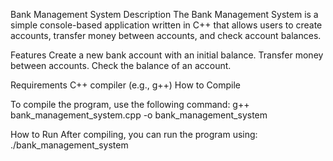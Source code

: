 Bank Management System
Description
The Bank Management System is a simple console-based application written in C++ that allows users to create accounts, transfer money between accounts, and check account balances.

Features
Create a new bank account with an initial balance.
Transfer money between accounts.
Check the balance of an account.

Requirements
C++ compiler (e.g., g++)
How to Compile

To compile the program, use the following command:
g++ bank_management_system.cpp -o bank_management_system

How to Run
After compiling, you can run the program using:
./bank_management_system
